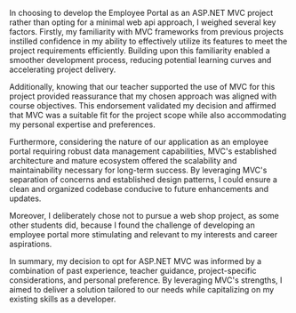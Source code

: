 In choosing to develop the Employee Portal as an ASP.NET MVC project rather than opting for a minimal web api approach, I weighed several key factors. Firstly, my familiarity with MVC frameworks from previous projects instilled confidence in my ability to effectively utilize its features to meet the project requirements efficiently. Building upon this familiarity enabled a smoother development process, reducing potential learning curves and accelerating project delivery.

Additionally, knowing that our teacher supported the use of MVC for this project provided reassurance that my chosen approach was aligned with course objectives. This endorsement validated my decision and affirmed that MVC was a suitable fit for the project scope while also accommodating my personal expertise and preferences.

Furthermore, considering the nature of our application as an employee portal requiring robust data management capabilities, MVC's established architecture and mature ecosystem offered the scalability and maintainability necessary for long-term success. By leveraging MVC's separation of concerns and established design patterns, I could ensure a clean and organized codebase conducive to future enhancements and updates.

Moreover, I deliberately chose not to pursue a web shop project, as some other students did, because I found the challenge of developing an employee portal more stimulating and relevant to my interests and career aspirations.

In summary, my decision to opt for ASP.NET MVC was informed by a combination of past experience, teacher guidance, project-specific considerations, and personal preference. By leveraging MVC's strengths, I aimed to deliver a solution tailored to our needs while capitalizing on my existing skills as a developer.
